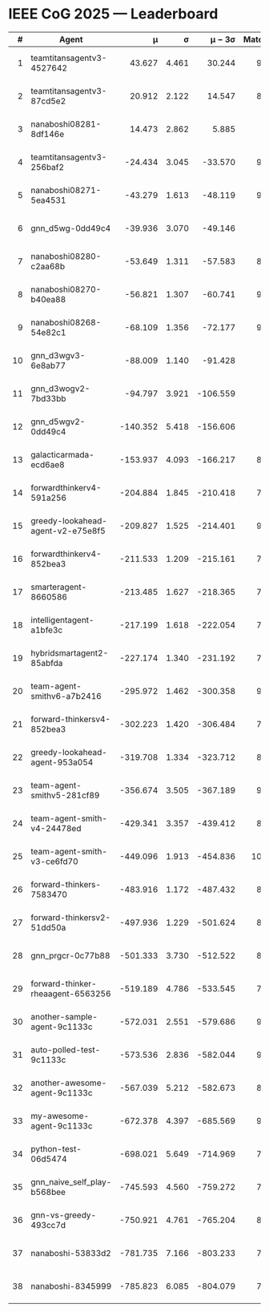# IEEE CoG 2025 — Leaderboard

| # | Agent | μ | σ | μ − 3σ | Matches | Updated |
|---:|---|---:|---:|---:|---:|---|
| 1 | teamtitansagentv3-4527642 | 43.627 | 4.461 | 30.244 | 9496 | 2025-08-31 03:07 |
| 2 | teamtitansagentv3-87cd5e2 | 20.912 | 2.122 | 14.547 | 8558 | 2025-08-31 03:07 |
| 3 | nanaboshi08281-8df146e | 14.473 | 2.862 | 5.885 | 376 | 2025-08-31 03:07 |
| 4 | teamtitansagentv3-256baf2 | -24.434 | 3.045 | -33.570 | 9454 | 2025-08-31 03:07 |
| 5 | nanaboshi08271-5ea4531 | -43.279 | 1.613 | -48.119 | 9198 | 2025-08-31 03:07 |
| 6 | gnn_d5wg-0dd49c4 | -39.936 | 3.070 | -49.146 | 200 | 2025-08-31 03:07 |
| 7 | nanaboshi08280-c2aa68b | -53.649 | 1.311 | -57.583 | 8718 | 2025-08-31 03:07 |
| 8 | nanaboshi08270-b40ea88 | -56.821 | 1.307 | -60.741 | 9280 | 2025-08-31 03:07 |
| 9 | nanaboshi08268-54e82c1 | -68.109 | 1.356 | -72.177 | 9000 | 2025-08-31 03:07 |
| 10 | gnn_d3wgv3-6e8ab77 | -88.009 | 1.140 | -91.428 | 258 | 2025-08-31 03:07 |
| 11 | gnn_d3wogv2-7bd33bb | -94.797 | 3.921 | -106.559 | 414 | 2025-08-31 03:07 |
| 12 | gnn_d5wgv2-0dd49c4 | -140.352 | 5.418 | -156.606 | 306 | 2025-08-31 03:07 |
| 13 | galacticarmada-ecd6ae8 | -153.937 | 4.093 | -166.217 | 8680 | 2025-08-31 03:07 |
| 14 | forwardthinkerv4-591a256 | -204.884 | 1.845 | -210.418 | 7708 | 2025-08-31 03:07 |
| 15 | greedy-lookahead-agent-v2-e75e8f5 | -209.827 | 1.525 | -214.401 | 9440 | 2025-08-31 03:07 |
| 16 | forwardthinkerv4-852bea3 | -211.533 | 1.209 | -215.161 | 7539 | 2025-08-31 03:07 |
| 17 | smarteragent-8660586 | -213.485 | 1.627 | -218.365 | 7628 | 2025-08-31 03:07 |
| 18 | intelligentagent-a1bfe3c | -217.199 | 1.618 | -222.054 | 7667 | 2025-08-31 03:07 |
| 19 | hybridsmartagent2-85abfda | -227.174 | 1.340 | -231.192 | 7904 | 2025-08-31 03:07 |
| 20 | team-agent-smithv6-a7b2416 | -295.972 | 1.462 | -300.358 | 9680 | 2025-08-31 03:07 |
| 21 | forward-thinkersv4-852bea3 | -302.223 | 1.420 | -306.484 | 7390 | 2025-08-31 03:07 |
| 22 | greedy-lookahead-agent-953a054 | -319.708 | 1.334 | -323.712 | 8368 | 2025-08-31 03:07 |
| 23 | team-agent-smithv5-281cf89 | -356.674 | 3.505 | -367.189 | 9940 | 2025-08-31 03:07 |
| 24 | team-agent-smith-v4-24478ed | -429.341 | 3.357 | -439.412 | 8678 | 2025-08-31 03:07 |
| 25 | team-agent-smith-v3-ce6fd70 | -449.096 | 1.913 | -454.836 | 10258 | 2025-08-31 03:07 |
| 26 | forward-thinkers-7583470 | -483.916 | 1.172 | -487.432 | 8720 | 2025-08-31 03:07 |
| 27 | forward-thinkersv2-51dd50a | -497.936 | 1.229 | -501.624 | 8316 | 2025-08-31 03:07 |
| 28 | gnn_prgcr-0c77b88 | -501.333 | 3.730 | -512.522 | 8450 | 2025-08-31 03:07 |
| 29 | forward-thinker-rheaagent-6563256 | -519.189 | 4.786 | -533.545 | 7984 | 2025-08-31 03:07 |
| 30 | another-sample-agent-9c1133c | -572.031 | 2.551 | -579.686 | 9240 | 2025-08-31 03:07 |
| 31 | auto-polled-test-9c1133c | -573.536 | 2.836 | -582.044 | 9200 | 2025-08-31 03:07 |
| 32 | another-awesome-agent-9c1133c | -567.039 | 5.212 | -582.673 | 8580 | 2025-08-31 03:07 |
| 33 | my-awesome-agent-9c1133c | -672.378 | 4.397 | -685.569 | 9000 | 2025-08-31 03:07 |
| 34 | python-test-06d5474 | -698.021 | 5.649 | -714.969 | 7720 | 2025-08-31 03:07 |
| 35 | gnn_naive_self_play-b568bee | -745.593 | 4.560 | -759.272 | 7900 | 2025-08-31 03:07 |
| 36 | gnn-vs-greedy-493cc7d | -750.921 | 4.761 | -765.204 | 8020 | 2025-08-31 03:07 |
| 37 | nanaboshi-53833d2 | -781.735 | 7.166 | -803.233 | 7080 | 2025-08-31 03:07 |
| 38 | nanaboshi-8345999 | -785.823 | 6.085 | -804.079 | 7830 | 2025-08-31 03:07 |
